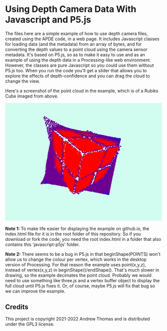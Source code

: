 # Using Depth Camera Data With Javascript and P5.js

The files here are a simple example of how to use depth camera files, created using the APDE code, in a web page. It includes Javascript classes for loading data (and the metadata) from an array of bytes, and for converting the depth values to a point cloud using the camera sensor metadata. It's based on P5.js, so as to make it easy to use and as an example of using the depth data in a Processing-like web environment. However, the classes are pure Javascript so you could use them without P5.js too. When you run the code you'll get a slider that allows you to explore the effects of depth-confidence and you can drag the cloud to change the view.

Here's a screenshot of the point cloud in the example, which is of a Rubiks Cube imaged from above.

![Screenshot of a point cloud in the p5.js web page](./dcamp5js.png)

**Note 1:** To make life easier for displaying the example on github.io, the index.html file for it is in the root folder of this repository. So if you download or fork the code, you need the root index.html in a folder that also contains this 'javascript-p5js' folder.

**Note 2:** There seems to be a bug in P5.js in that beginShape(POINTS) won't allow us to change the colour per vertex, which works in the desktop version of Processing. For that reason the example uses point(x,y,z), instead of vertex(x,y,z) in beginShape()/endShape(). That's much slower in drawing, so the example decimates the point cloud. Probably we would need to use something like three.js and a vertex buffer object to display the full cloud until P5.js fixes it. Or, of course, maybe P5.js will fix that bug so we can improve the example.

## Credits

This project is copyright 2021-2022 Andrew Thomas and is distributed under the GPL3 license.
